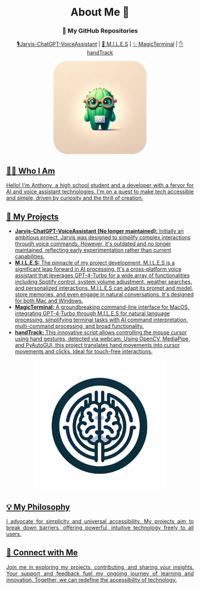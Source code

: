 <h1 align="center">About Me 🌵</h1>

<div align="center">
  <h3>🔗 My GitHub Repositories</h3>
  <a href="https://github.com/small-cactus/Jarvis-ChatGPT-VoiceAssistant">🎙️Jarvis-ChatGPT-VoiceAssistant</a> |
  <a href="https://github.com/small-cactus/M.I.L.E.S">🧠 M.I.L.E.S</a> |
  <a href="https://github.com/small-cactus/MagicTerminal">✨ MagicTerminal</a> |
  <a href="https://github.com/small-cactus/handTrack">✋ handTrack
</div>

</p>
<p align="center">
  <img src="image (1).png" width="250" height="250" alt="MILES Logo">
</p>

<h2>👨‍💻 Who I Am</h2>
<p align="justify">
Hello! I'm Anthony, a high school student and a developer with a fervor for AI and voice assistant technologies. I'm on a quest to make tech accessible and simple, driven by curiosity and the thrill of creation.
</p>

<h2>🚀 My Projects</h2>
<ul>
<li><b>Jarvis-ChatGPT-VoiceAssistant (No longer maintained):</b> Initially an ambitious project, Jarvis was designed to simplify complex interactions through voice commands. However, it's outdated and no longer maintained, reflecting early experimentation rather than current capabilities.</li>
<li><b>M.I.L.E.S:</b> The pinnacle of my project development, M.I.L.E.S is a significant leap forward in AI processing. It's a cross-platform voice assistant that leverages GPT-4-Turbo for a wide array of functionalities including Spotify control, system volume adjustment, weather searches, and personalized interactions. M.I.L.E.S can adapt its prompt and model, store memories, and even engage in natural conversations. It's designed for both Mac and Windows.</li>
<li><b>MagicTerminal:</b> A groundbreaking command-line interface for MacOS, integrating GPT-4-Turbo through M.I.L.E.S for natural language processing, simplifying terminal tasks with AI command interpretation, multi-command processing, and broad functionality.</li>
<li><b>handTrack:</b> This innovative script allows controlling the mouse cursor using hand gestures, detected via webcam. Using OpenCV, MediaPipe, and PyAutoGUI, this project translates hand movements into cursor movements and clicks. Ideal for touch-free interactions.<br>

</ul>



<p align="center">
  <img src="miles_logo.png" width="350" height="350" alt="Small Cactus Profile Picture">
</p>

<h2>💡 My Philosophy</h2>
<p align="justify">
I advocate for simplicity and universal accessibility. My projects aim to break down barriers, offering powerful, intuitive technology freely to all users.
</p>

<h2>🤝 Connect with Me</h2>
<p align="justify">
Join me in exploring my projects, contributing, and sharing your insights. Your support and feedback fuel my ongoing journey of learning and innovation. Together, we can redefine the accessibility of technology.
</p>
